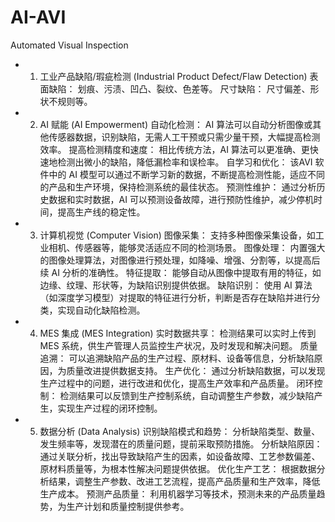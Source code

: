 # AI-AVI
Automated Visual Inspection

- 1. 工业产品缺陷/瑕疵检测 (Industrial Product Defect/Flaw Detection)
表面缺陷： 划痕、污渍、凹凸、裂纹、色差等。
尺寸缺陷： 尺寸偏差、形状不规则等。

- 2. AI 赋能 (AI Empowerment)
自动化检测： AI 算法可以自动分析图像或其他传感器数据，识别缺陷，无需人工干预或只需少量干预，大幅提高检测效率。
提高检测精度和速度： 相比传统方法，AI 算法可以更准确、更快速地检测出微小的缺陷，降低漏检率和误检率。
自学习和优化： 该AVI 软件中的 AI 模型可以通过不断学习新的数据，不断提高检测性能，适应不同的产品和生产环境，保持检测系统的最佳状态。
预测性维护： 通过分析历史数据和实时数据，AI 可以预测设备故障，进行预防性维护，减少停机时间，提高生产线的稳定性。

- 3. 计算机视觉 (Computer Vision)
图像采集： 支持多种图像采集设备，如工业相机、传感器等，能够灵活适应不同的检测场景。
图像处理： 内置强大的图像处理算法，对图像进行预处理，如降噪、增强、分割等，以提高后续 AI 分析的准确性。
特征提取： 能够自动从图像中提取有用的特征，如边缘、纹理、形状等，为缺陷识别提供依据。
缺陷识别： 使用 AI 算法（如深度学习模型）对提取的特征进行分析，判断是否存在缺陷并进行分类，实现自动化缺陷检测。

- 4. MES 集成 (MES Integration)
实时数据共享： 检测结果可以实时上传到 MES 系统，供生产管理人员监控生产状况，及时发现和解决问题。
质量追溯： 可以追溯缺陷产品的生产过程、原材料、设备等信息，分析缺陷原因，为质量改进提供数据支持。
生产优化： 通过分析缺陷数据，可以发现生产过程中的问题，进行改进和优化，提高生产效率和产品质量。
闭环控制： 检测结果可以反馈到生产控制系统，自动调整生产参数，减少缺陷产生，实现生产过程的闭环控制。

- 5. 数据分析 (Data Analysis)
识别缺陷模式和趋势： 分析缺陷类型、数量、发生频率等，发现潜在的质量问题，提前采取预防措施。
分析缺陷原因： 通过关联分析，找出导致缺陷产生的因素，如设备故障、工艺参数偏差、原材料质量等，为根本性解决问题提供依据。
优化生产工艺： 根据数据分析结果，调整生产参数、改进工艺流程，提高产品质量和生产效率，降低生产成本。
预测产品质量： 利用机器学习等技术，预测未来的产品质量趋势，为生产计划和质量控制提供参考。
